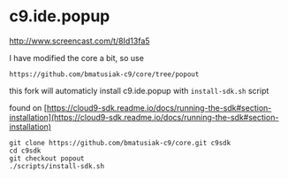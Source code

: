 # c9.ide.popup


http://www.screencast.com/t/8Id13fa5


I have modified the core a bit, so use 
```
https://github.com/bmatusiak-c9/core/tree/popout
```
this fork will automaticly install c9.ide.popup with `install-sdk.sh` script

found on [https://cloud9-sdk.readme.io/docs/running-the-sdk#section-installation](https://cloud9-sdk.readme.io/docs/running-the-sdk#section-installation)
```
git clone https://github.com/bmatusiak-c9/core.git c9sdk
cd c9sdk
git checkout popout
./scripts/install-sdk.sh
```
